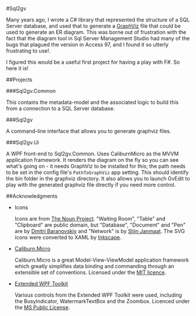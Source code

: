 #Sql2gv

Many years ago, I wrote a C# library that represented the structure of a 
SQL Server database, and used that to generate a [GraphViz](http://graphviz.org)
file that could be used to generate an ER diagram. This was borne out of 
frustration with the fact that the diagram tool in Sql Server Management
Studio had many of the bugs that plagued the version in Access 97, and
I found it so utterly frustrating to use!.  

I figured this would be a useful first project for having a play with F#. So here it is! 

##Projects

###Sql2gv.Common

This contains the metadata-model and the associated logic to build this from 
a connection to a SQL Server database. 

###Sql2gv

A command-line interface that allows you to generate graphviz files.

###Sql2gv.Ui

A WPF front-end to Sql2gv.Common. Uses CaliburnMicro as the MVVM application framework. 
It renders the diagram on the fly so you can see what's going on - it needs GraphViz
to be installed for this; the path needs to be set in the config file's `PathToGraphViz`
app setting. This should identify the bin folder in the graphviz directory. 
It also allows you to launch GvEdit to play with the generated graphviz file directly
if you need more control. 

##Acknowledgments

 *  Icons

    Icons are from [The Noun Project](http://thenounproject.com). "Waiting Room", "Table" and 
    "Clipboard" are public domain, but "Database", "Document" and "Pen" are by 
    [Dmitri Baranovskiy](http://thenounproject.com/DmitryBaranovskiy/) and "Network" is by
    [Stijn Janmaat](http://thenounproject.com/stijnjanmaat). The SVG icons were converted to
	XAML by [Inkscape](http://inkscape.org).

 *  [Caliburn.Micro](http://caliburnmicro.codeplex.com)
 
    Caliburn.Micro is a great Model-View-ViewModel application
    framework which greatly simplifies data binding and commanding through an extensible
	set of conventions. Licensed under the [MIT licence](http://caliburnmicro.codeplex.com/license).

 *  [Extended WPF Toolkit](http://wpftoolkit.codeplex.com/)

    Various controls from the Extended WPF Toolkit were used, 
	including the BusyIndicator, WatermarkTextBox and the Zoombox. 
	Licenced under the [MS Public License](http://wpftoolkit.codeplex.com/license).  


